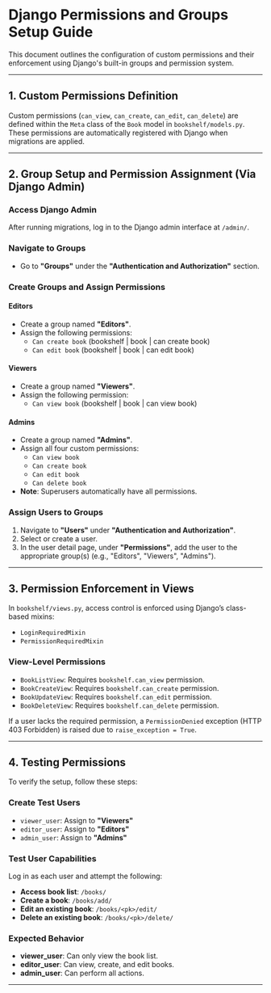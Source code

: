 # Django Permissions and Groups Setup Guide

This document outlines the configuration of custom permissions and their enforcement using Django's built-in groups and permission system.

---

## 1. Custom Permissions Definition

Custom permissions (`can_view`, `can_create`, `can_edit`, `can_delete`) are defined within the `Meta` class of the `Book` model in `bookshelf/models.py`.  
These permissions are automatically registered with Django when migrations are applied.

---

## 2. Group Setup and Permission Assignment (Via Django Admin)

### Access Django Admin

After running migrations, log in to the Django admin interface at `/admin/`.

### Navigate to Groups

- Go to **"Groups"** under the **"Authentication and Authorization"** section.

### Create Groups and Assign Permissions

#### Editors
- Create a group named **"Editors"**.
- Assign the following permissions:
  - `Can create book` (bookshelf | book | can create book)
  - `Can edit book` (bookshelf | book | can edit book)

#### Viewers
- Create a group named **"Viewers"**.
- Assign the following permission:
  - `Can view book` (bookshelf | book | can view book)

#### Admins
- Create a group named **"Admins"**.
- Assign all four custom permissions:
  - `Can view book`
  - `Can create book`
  - `Can edit book`
  - `Can delete book`
- **Note**: Superusers automatically have all permissions.

### Assign Users to Groups

1. Navigate to **"Users"** under **"Authentication and Authorization"**.
2. Select or create a user.
3. In the user detail page, under **"Permissions"**, add the user to the appropriate group(s) (e.g., "Editors", "Viewers", "Admins").

---

## 3. Permission Enforcement in Views

In `bookshelf/views.py`, access control is enforced using Django’s class-based mixins:

- `LoginRequiredMixin`
- `PermissionRequiredMixin`

### View-Level Permissions

- `BookListView`: Requires `bookshelf.can_view` permission.
- `BookCreateView`: Requires `bookshelf.can_create` permission.
- `BookUpdateView`: Requires `bookshelf.can_edit` permission.
- `BookDeleteView`: Requires `bookshelf.can_delete` permission.

If a user lacks the required permission, a `PermissionDenied` exception (HTTP 403 Forbidden) is raised due to `raise_exception = True`.

---

## 4. Testing Permissions

To verify the setup, follow these steps:

### Create Test Users

- `viewer_user`: Assign to **"Viewers"**
- `editor_user`: Assign to **"Editors"**
- `admin_user`: Assign to **"Admins"**

### Test User Capabilities

Log in as each user and attempt the following:

- **Access book list**: `/books/`
- **Create a book**: `/books/add/`
- **Edit an existing book**: `/books/<pk>/edit/`
- **Delete an existing book**: `/books/<pk>/delete/`

### Expected Behavior

- **viewer_user**: Can only view the book list.
- **editor_user**: Can view, create, and edit books.
- **admin_user**: Can perform all actions.

---
